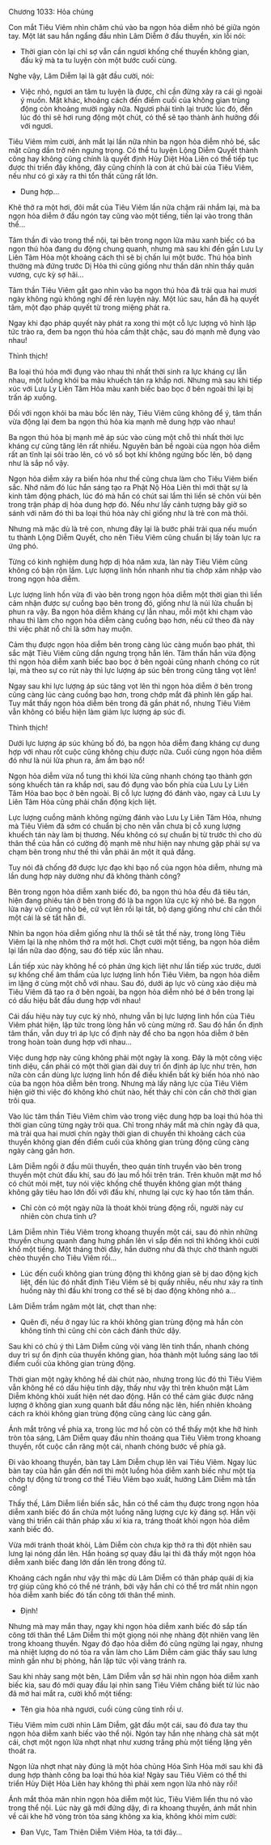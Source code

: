 




Chương 1033: Hỏa chủng




Con mắt Tiêu Viêm nhìn chăm chú vào ba ngọn hỏa diễm nhỏ bé giữa ngón tay. Một lát sau hắn ngẩng đầu nhìn Lâm Diễm ở đầu thuyền, xin lỗi nói:

- Thời gian còn lại chỉ sợ vẫn cần ngươi khống chế thuyền không gian, đấu kỹ mà ta tu luyện còn một bước cuối cùng.

Nghe vậy, Lâm Diễm lại là gật đầu cười, nói:

- Việc nhỏ, ngươi an tâm tu luyện là được, chỉ cần đừng xảy ra cái gì ngoài ý muốn. Mặt khác, khoảng cách đến điểm cuối của không gian trùng động còn khoảng mười ngày nữa. Ngươi phải tỉnh lại trước lúc đó, đến lúc đó thì sẽ hơi rung động một chút, có thể sẽ tạo thành ảnh hưởng đối với ngươi.

Tiêu Viêm mỉm cười, ánh mắt lại lần nữa nhìn ba ngọn hỏa diễm nhỏ bé, sắc mặt cũng dần trở nên ngưng trọng. Có thể tu luyện Lộng Diễm Quyết thành công hay không cũng chính là quyết định Hủy Diệt Hỏa Liên có thể tiếp tục được thi triển đây không, đây cũng chính là con át chủ bài của Tiêu Viêm, nếu như có gì xảy ra thì tổn thất cũng rất lớn.

- Dung hợp…

Khẽ thở ra một hơi, đôi mắt của Tiêu Viêm lần nữa chậm rãi nhắm lại, mà ba ngọn hỏa diễm ở đầu ngón tay cũng vào một tiếng, tiến lại vào trong thân thể…

Tâm thần đi vào trong thể nội, tại bên trong ngọn lửa màu xanh biếc có ba ngọn thú hỏa đang du động chung quanh, nhưng mà sau khi đến gần Lưu Ly Liên Tâm Hỏa một khoảng cách thì sẽ bị chấn lui một bước. Thú hỏa bình thường mà đứng trước Dị Hỏa thì cũng giống như thần dân nhìn thấy quân vương, cực kỳ sợ hãi…

Tâm thần Tiêu Viêm gắt gao nhìn vào ba ngọn thú hỏa đã trải qua hai mươi ngày không ngủ không nghỉ để rèn luyện này. Một lúc sau, hắn đã hạ quyết tâm, một đạo pháp quyết từ trong miệng phát ra.

Ngay khi đạo pháp quyết này phát ra xong thì một cỗ lực lượng vô hình lập tức trào ra, đem ba ngọn thú hỏa cầm thật chặc, sau đó mạnh mẽ đụng vào nhau!

Thình thịch!

Ba loại thú hỏa mới đụng vào nhau thì nhất thời sinh ra lực kháng cự lẫn nhau, một luồng khói ba màu khuếch tán ra khắp nơi. Nhưng mà sau khi tiếp xúc với Lưu Ly Liên Tâm Hỏa màu xanh biếc bao bọc ở bên ngoài thì lại bị trấn áp xuống.

Đối với ngọn khói ba màu bốc lên này, Tiêu Viêm cũng không để ý, tâm thần vừa động lại đem ba ngọn thú hỏa kia mạnh mẽ dung hợp vào nhau!

Ba ngọn thú hỏa bị mạnh mẽ áp súc vào cùng một chỗ thì nhất thời lực kháng cự cũng tăng lên rất nhiều. Nguyên bản bề ngoài của ngọn hỏa diễm rất an tĩnh lại sôi trào lên, có vô số bọt khí không ngừng bốc lên, bộ dạng như là sắp nổ vậy.

Ngọn hỏa diễm xảy ra biến hóa như thế cũng chưa làm cho Tiêu Viêm biến sắc. Nhớ năm đó lúc hắn sáng tạo ra Phật Nộ Hỏa Liên thì mới thật sự là kinh tâm động phách, lúc đó mà hắn có chút sai lầm thì liền sẽ chôn vùi bên trong trận pháp dị hỏa dung hợp đó. Nếu như lấy cảnh tượng bây giờ so sánh với năm đó thì ba loại thú hỏa này chỉ giống như là trẻ con mà thôi.

Nhưng mà mặc dù là trẻ con, nhưng đây lại là bước phải trải qua nếu muốn tu thành Lộng Diễm Quyết, cho nên Tiêu Viêm cũng chuẩn bị lấy toàn lực ra ứng phó.

Từng có kinh nghiệm dung hợp dị hỏa năm xưa, làn này Tiêu Viêm cũng không có bận rộn lắm. Lực lượng linh hồn nhanh như tia chớp xâm nhập vào trong ngọn hỏa diễm.

Lực lượng linh hồn vừa đi vào bên trong ngọn hỏa diễm một thời gian thì liền cảm nhận được sự cuồng bạo bên trong đó, giống như là núi lửa chuẩn bị phun ra vậy. Ba ngọn hỏa diễm kháng cự lẫn nhau, mỗi một khi chạm vào nhau thì làm cho ngọn hỏa diễm càng cuồng bạo hơn, nếu cứ theo đà này thì việc phát nổ chỉ là sớm hay muộn.

Cảm thụ được ngọn hỏa diễm bên trong càng lúc càng muốn bạo phát, thì sắc mặt Tiêu Viêm cũng dần ngưng trọng hẳn lên. Tâm thần hắn vừa động thì ngọn hỏa diễm xanh biếc bao bọc ở bên ngoài cũng nhanh chóng co rút lại, mà theo sự co rút này thì lực lượng áp súc bên trong cũng tăng vọt lên!

Ngay sau khi lực lượng áp súc tăng vọt lên thì ngọn hỏa diễm ở bên trong cũng càng lúc càng cuồng bạo hơn, trong chớp mắt đã phình lên gấp hai. Tuy mắt thấy ngọn hỏa diễm bên trong đã gần phát nổ, nhưng Tiêu Viêm vẫn không có biểu hiện làm giảm lực lượng áp súc đi.

Thình thịch!

Dưới lực lượng áp súc khủng bố đó, ba ngọn hỏa diễm đang kháng cự dung hợp với nhau rốt cuộc cũng không chịu được nữa. Cuối cùng ngọn hỏa diễm đó như là núi lửa phun ra, ầm ầm bạo nổ!

Ngọn hỏa diễm vừa nổ tung thì khói lửa cũng nhanh chóng tạo thành gợn sóng khuếch tán ra khắp nơi, sau đó đụng vào bốn phía của Lưu Ly Liên Tâm Hỏa bao bọc ở bên ngoài. Bị cỗ lực lượng đó đánh vào, ngay cả Lưu Ly Liên Tâm Hỏa cũng phải chấn động kịch liệt.

Lực lượng cuồng mãnh không ngừng đánh vào Lưu Ly Liên Tâm Hỏa, nhưng mà Tiêu Viêm đã sớm có chuẩn bị cho nên vẫn chưa bị cỗ xung lượng khuếch tán này làm bị thương. Nếu không có sự chuẩn bị từ trước thì cho dù thân thể của hắn có cường độ mạnh mẽ như hiện nay nhưng gặp phải sự va chạm bên trong như thế thì vẫn phải ăn một ít quả đắng.

Tuy nói đã chống đỡ được lực đạo khi bạo nổ của ngọn hỏa diễm, nhưng mà lần dung hợp này dường như đã không thành công?

Bên trong ngọn hỏa diễm xanh biếc đó, ba ngọn thú hỏa đều đã tiêu tán, hiện đang phiêu tán ở bên trong đó là ba ngọn lửa cực kỳ nhỏ bé. Ba ngọn lửa này vô cùng nhỏ bé, cứ vụt lên rồi lại tắt, bộ dạng giống như chỉ cần thổi một cái là sẽ tắt hẳn đi.

Nhìn ba ngọn hỏa diễm giống như là thổi sẽ tắt thế này, trong lòng Tiêu Viêm lại là nhẹ nhõm thở ra một hơi. Chợt cười một tiếng, ba ngọn hỏa diễm lại lần nữa dao động, sau đó tiếp xúc lẫn nhau.

Lần tiếp xúc này không hề có phản ứng kịch liệt như lần tiếp xúc trước, dưới sự khống chế âm thầm của lực lượng linh hồn Tiêu Viêm, ba ngọn hỏa diễm im lặng ở cùng một chỗ với nhau. Sau đó, dưới áp lực vô cùng xảo diệu mà Tiêu Viêm đã tạo ra ở bên ngoài, ba ngọn hỏa diễm nhỏ bé ở bên trong lại có dấu hiệu bắt đầu dung hợp với nhau!

Cái dấu hiệu này tuy cực kỳ nhỏ, nhưng vẫn bị lực lượng linh hồn của Tiêu Viêm phát hiện, lập tức trong lòng hắn vô cùng mừng rỡ. Sau đó hắn ổn định tâm thần, vẫn duy trì áp lực cố định này để cho ba ngọn hỏa diễm ở bên trong hoàn toàn dung hợp với nhau…

Việc dung hợp này cũng không phải một ngày là xong. Đây là một công việc tinh diệu, cần phải có một thời gian dài duy trì ổn định áp lực như trên, hơn nữa còn cần dùng lực lượng linh hồn để điều khiển bất kỳ biến hóa nhỏ nào của ba ngọn hỏa diễm bên trong. Nhưng mà lấy năng lực của Tiêu Viêm hiện giờ thì việc đó không khó chút nào, hết thảy chỉ còn cần chờ thời gian trôi qua.

Vào lúc tâm thần Tiêu Viêm chìm vào trong việc dung hợp ba loại thú hỏa thì thời gian cũng từng ngày trôi qua. Chỉ trong nháy mắt mà chín ngày đã qua, mà trải qua hai mươi chín ngày thời gian di chuyển thì khoảng cách của thuyền không gian đến điểm cuối của không gian trùng động cũng càng ngày càng gần hơn.

Lâm Diễm ngồi ở đầu mũi thuyền, theo quán tính truyền vào bên trong thuyền một chút đấu khí, sau đó lau mồ hồi trên trán. Trên khuôn mặt mơ hồ có chút mỏi mệt, tuy nói việc khống chế thuyền không gian một tháng không gây tiêu hao lớn đối với đấu khí, nhưng lại cực kỳ hao tổn tâm thần.

- Chỉ còn có một ngày nữa là thoát khỏi trùng động rồi, người này cư nhiên còn chưa tỉnh ư?

Lâm Diễm nhìn Tiêu Viêm trong khoang thuyền một cái, sau đó nhìn những thuyền chung quanh đang hưng phấn lên vì sắp đến nơi thì không khỏi cười khổ một tiếng. Một tháng thời đây, hắn dường như đã thực chờ thành người chèo thuyền cho Tiêu Viêm rồi…

- Lúc đến cuối không gian trùng động thì không gian sẽ bị dao động kịch liệt, đến lúc đó nhất định Tiêu Viêm sẽ bị quấy nhiễu, nếu như xảy ra tình huống này thì đấu khí trong cơ thể sẽ bị dao động không nhỏ a…

Lâm Diễm trầm ngâm một lát, chợt than nhẹ:

- Quên đi, nếu ở ngay lúc ra khỏi không gian trùng động mà hắn còn không tỉnh thì cũng chỉ còn cách đánh thức dậy.

Sau khi có chủ ý thì Lâm Diễm cũng vội vàng lên tinh thần, nhanh chóng duy trì sự ổn định của thuyền không gian, hóa thành một luồng sáng lao tới điểm cuối của không gian trùng động.

Thời gian một ngày không hề dài chút nào, nhưng trong lúc đó thì Tiêu Viêm vẫn không hề có dấu hiệu tỉnh dậy, thấy như vậy thì trên khuôn mặt Lâm Diễm không khỏi xuất hiện nét dao động. Hắn có thể cảm giác được năng lượng ở không gian xung quanh bắt đầu nồng nặc lên, hiển nhiên khoảng cách ra khỏi không gian trùng động cũng càng lúc càng gần.

Ánh mắt trông về phía xa, trong lúc mơ hồ còn có thể thấy một khe hỡ hình tròn tỏa sáng, Lâm Diễm quay đầu nhìn thoáng qua Tiêu Viêm trong khoang thuyền, rốt cuộc cắn răng một cái, nhanh chóng bước về phía gã.

Đi vào khoang thuyền, bàn tay Lâm Diễm chụp lên vai Tiêu Viêm. Ngay lúc bàn tay của hắn gần đến nơi thì một luồng hỏa diễm xanh biếc như một tia chớp tự động từ trong cơ thể Tiêu Viêm bạo xuất, hướng Lâm Diễm mà tấn công!

Thấy thế, Lâm Diễm liền biến sắc, hắn có thể cảm thụ được trong ngọn hỏa diễm xanh biếc đó ẩn chứa một luồng năng lượng cực kỳ đáng sợ. Hắn vội vàng thi triển cái thân pháp xấu xí kia ra, tráng thoát khỏi ngọn hỏa diễm xanh biếc đó.

Vừa mới tránh thoát khỏi, Lâm Diễm còn chưa kịp thở ra thì đột nhiên sau lưng lại nóng dần lên. Hắn hoảng sợ quay đầu lại thì đã thấy một ngọn hỏa diễm xanh biếc đang lớn dần lên trong đồng tử.

Khoảng cách ngắn như vậy thì mặc dù Lâm Diễm có thân pháp quái dị kia trợ giúp cũng khó có thể né tránh, bởi vậy hắn chỉ có thể trơ mắt nhìn ngọn hỏa diễm xanh biếc đó tấn công tới thân thể mình.

- Định!

Nhưng mà may mắn thay, ngay khi ngọn hỏa diễm xanh biếc đó sắp tấn công tới thân thể Lâm Diễm thì một giọng nói nhẹ nhàng đột nhiên vang lên trong khoang thuyền. Ngay đó đạo hỏa diễm đó cũng ngừng lại ngay, nhưng mà nhiệt lượng do nó tỏa ra vẫn làm cho Lâm Diễm cảm giác thấy sau lưng mình gần như bị phỏng, hắn lập tức vội vàng tránh ra.

Sau khi nhảy sang một bên, Lâm Diễm vẫn sợ hãi nhìn ngọn hỏa diễm xanh biếc kia, sau đó mới quay đầu lại nhìn sang Tiêu Viêm chẳng biết từ lúc nào đã mở hai mắt ra, cười khổ một tiếng:

- Tên gia hỏa nhà ngươi, cuối cùng cũng tỉnh rồi ư.

Tiêu Viêm mỉm cười nhìn Lâm Diễm, gật đầu một cái, sau đó đưa tay thu ngọn hỏa diễm xanh biếc vào thể nội. Ngón tay hắn nhẹ nhàng chà sát một cái, chợt một ngọn lửa nhợt nhạt như xương trắng phù một tiếng lặng yên thoát ra.

Ngọn lửa nhợt nhạt này đúng là một hỏa chủng Hóa Sinh Hỏa mới sau khi đã dung hợp thành công ba loại thú hỏa kia! Ngày sau Tiêu Viêm có thể thi triển Hủy Diệt Hỏa Liên hay không thì phải xem ngọn lửa nhỏ này rồi!

Ánh mắt thỏa mãn nhìn ngọn hỏa diễm một lúc, Tiêu Viêm liền thu nó vào trong thể nội. Lúc này gã mới đứng dậy, đi ra khoang thuyền, ánh mắt nhìn về cái khe hỡ vòng tròn tỏa sáng không xa kia, không khỏi mỉm cười:

- Đan Vực, Tam Thiên Diễm Viêm Hỏa, ta tới đây…




